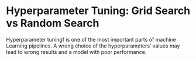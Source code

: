 # Hyperparameter Tuning: Grid Search vs Random Search
Hyperparameter tuningf is one of the most important parts of machine Learning pipelines. A wrong choice of the hyperparameters’ values may lead to wrong results and a model with poor performance.
